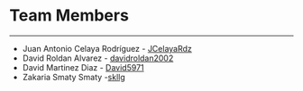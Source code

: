 # Team Members
---
* Juan Antonio Celaya Rodríguez - [JCelayaRdz](https://github.com/JCelayaRdz)
* David Roldan Alvarez - [davidroldan2002](https://github.com/davidroldan2002)
* David Martinez Diaz - [David5971](https://github.com/David5971)
* Zakaria Smaty Smaty -[skllg](https://github.com/skllg)

